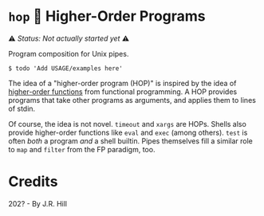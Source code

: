 # `hop` 🦘 Higher-Order Programs

⚠ _Status: Not actually started yet_ ⚠

Program composition for Unix pipes.

```
$ todo 'Add USAGE/examples here'
```

The idea of a "higher-order program (HOP)" is inspired by the idea of
[higher-order functions](https://en.wikipedia.org/wiki/Higher-order_function)
from functional programming. A HOP provides programs that take other programs
as arguments, and applies them to lines of stdin.

Of course, the idea is not novel. `timeout` and `xargs` are HOPs. Shells also
provide higher-order functions like `eval` and `exec` (among others). `test` is
often _both_ a program _and_ a shell builtin. Pipes themselves fill a similar
role to `map` and `filter` from the FP paradigm, too.

# Credits

202? - By J.R. Hill

